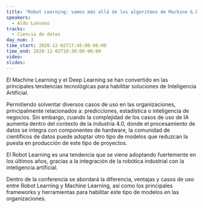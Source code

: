 ```yaml
---
title: "Robot Learning: vamos más allá de los algoritmos de Machine & Deep Learning"
speakers:
  - Aldo Luévano
tracks:
  - Ciencia de datos
day_num: 3
time_start: 2020-12-02T17:45:00-06:00
time_end: 2020-12-02T18:30:00-06:00
video:
slides:
---
```

El Machine Learning y el Deep Learning se han convertido en las principales tendencias tecnológicas para habilitar soluciones de Inteligencia Artificial.

Permitiendo solventar diversos casos de uso en las organizaciones, principalmente relacionados a: predicciones, estadística o inteligencia de negocios. Sin embargo, cuando la complejidad de los casos de uso de IA aumenta dentro del contexto de la industria 4.0, donde el procesamiento de datos se integra con componentes de hardware, la comunidad de científicos de datos puede adoptar otro tipo de modelos que reduzcan la puesta en producción de este tipo de proyectos.

El Robot Learning es una tendencia que se viene adoptando fuertemente en los últimos años, gracias a la integración de la robótica industrial con la inteligencia artificial. 

Dentro de la conferencia se abordará la diferencia, ventajas y casos de uso entre Robot Learning y Machine Learning, así como los principales frameworks y herramientas para habilitar este tipo de modelos en las organizaciones.
